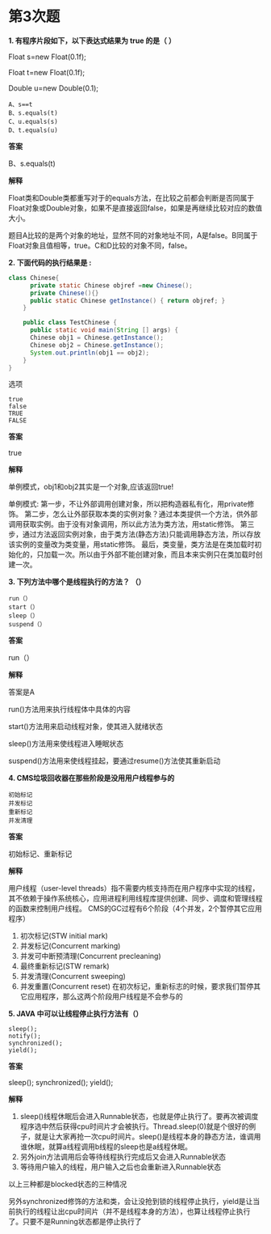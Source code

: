 # 第3次题

**1. 有程序片段如下，以下表达式结果为 true 的是（ ）**

Float s=new Float(0.1f);

Float t=new Float(0.1f);

Double u=new Double(0.1);

```
A、s==t
B、s.equals(t)
C、u.equals(s)
D、t.equals(u)
```

**答案**

B、s.equals(t)

**解释**

Float类和Double类都重写对于的equals方法，在比较之前都会判断是否同属于Float对象或Double对象，如果不是直接返回false，如果是再继续比较对应的数值大小。

题目A比较的是两个对象的地址，显然不同的对象地址不同，A是false。B同属于Float对象且值相等，true。C和D比较的对象不同，false。



**2. 下面代码的执行结果是 :**

```java
class Chinese{
      private static Chinese objref =new Chinese();
      private Chinese(){}
      public static Chinese getInstance() { return objref; }
    }

    public class TestChinese {
      public static void main(String [] args) {
      Chinese obj1 = Chinese.getInstance();
      Chinese obj2 = Chinese.getInstance();
      System.out.println(obj1 == obj2);
    }
}
```

选项

```
true
false
TRUE
FALSE
```



**答案**

true

**解释**

单例模式，obj1和obj2其实是一个对象,应该返回true!

单例模式: 第一步，不让外部调用创建对象，所以把构造器私有化，用private修饰。 第二步，怎么让外部获取本类的实例对象？通过本类提供一个方法，供外部调用获取实例。由于没有对象调用，所以此方法为类方法，用static修饰。 第三步，通过方法返回实例对象，由于类方法(静态方法)只能调用静态方法，所以存放该实例的变量改为类变量，用static修饰。 最后，类变量，类方法是在类加载时初始化的，只加载一次。所以由于外部不能创建对象，而且本来实例只在类加载时创建一次。



**3. 下列方法中哪个是线程执行的方法？ （）**

```
run（）
start（）
sleep（）
suspend（）
```

**答案**

run（）

**解释**

答案是A

run()方法用来执行线程体中具体的内容

start()方法用来启动线程对象，使其进入就绪状态

sleep()方法用来使线程进入睡眠状态

suspend()方法用来使线程挂起，要通过resume()方法使其重新启动



**4. CMS垃圾回收器在那些阶段是没用用户线程参与的**

```
初始标记
并发标记
重新标记
并发清理
```

**答案**

初始标记、重新标记

**解释**

用户线程（user-level threads）指不需要内核支持而在用户程序中实现的线程，其不依赖于操作系统核心，应用进程利用线程库提供创建、同步、调度和管理线程的函数来控制用户线程。
CMS的GC过程有6个阶段（4个并发，2个暂停其它应用程序）
1. 初次标记(STW initial mark)
2. 并发标记(Concurrent marking)
3. 并发可中断预清理(Concurrent precleaning)
4. 最终重新标记(STW remark)
5. 并发清理(Concurrent sweeping)
6. 并发重置(Concurrent reset)
在初次标记，重新标志的时候，要求我们暂停其它应用程序，那么这两个阶段用户线程是不会参与的



**5. JAVA 中可以让线程停止执行方法有（）**

```
sleep();
notify();
synchronized();
yield();
```

**答案**

sleep();
synchronized();
yield();

**解释**

1. sleep()线程休眠后会进入Runnable状态，也就是停止执行了。要再次被调度程序选中然后获得cpu时间片才会被执行。Thread.sleep(0)就是个很好的例子，就是让大家再抢一次cpu时间片。sleep()是线程本身的静态方法，谁调用谁休眠，就算a线程调用b线程的sleep也是a线程休眠。
2. 另外join方法调用后会等待线程执行完成后又会进入Runnable状态
3. 等待用户输入的线程，用户输入之后也会重新进入Runnable状态

以上三种都是blocked状态的三种情况

另外synchronized修饰的方法和类，会让没抢到锁的线程停止执行，yield是让当前执行的线程让出cpu时间片（并不是线程本身的方法），也算让线程停止执行了。只要不是Running状态都是停止执行了



